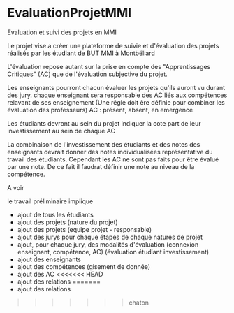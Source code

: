 # EvaluationProjetMMI
Evaluation et suivi des projets en MMI

Le projet vise a créer une plateforme de suivie et d'évaluation des projets réalisés par les étudiant de BUT MMI à Montbéliard

L'évaluation repose autant sur la prise en compte des "Apprentissages Critiques" (AC) que de l'évaluation subjective du projet.

Les enseignants pourront chacun évaluer les projets qu'ils auront vu durant des jury. chaque enseignant sera responsable des AC liés aux compétences relavant de ses enseignement
(Une rêgle doit êre définie pour combiner les évaluation des professeurs)
AC : présent, absent, en emergence

Les étudiants devront au sein du projet indiquer la cote part de leur investissement au sein de chaque AC 

La combinaison de l'investissement des étudiants et des notes des enseignants devrait donner des notes individualisées représentative du travail des étudiants.
Cependant les AC ne sont pas faits pour être évalué par une note. De ce fait il faudrat définir une note au niveau de la compétence.

A voir

le travail préliminaire implique
- ajout de tous les étudiants
- ajout des projets (nature du projet)
- ajout des projets (equipe projet - responsable)
- ajout des jurys pour chaque étapes de chaque natures de projet
- ajout, pour chaque jury, des modalités d'évaluation (connexion enseignant, compétence, AC) (évaluation étudiant investissement)
- ajout des enseignants
- ajout des compétences (gisement de donnée)
- ajout des AC
<<<<<<< HEAD
- ajout des relations
=======
- ajout des relations

>>>>>>> chaton


